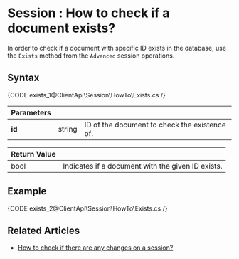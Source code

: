 # Session : How to check if a document exists?

In order to check if a document with specific ID exists in the database, use the `Exists` method from the `Advanced` session operations.

## Syntax

{CODE exists_1@ClientApi\Session\HowTo\Exists.cs /}

| Parameters | | |
| ---------- | ---------- | ----- |
| **id** | string | ID of the document to check the existence of. |

| Return Value | |
| ------------- | ----- |
| bool | Indicates if a document with the given ID exists. |

## Example

{CODE exists_2@ClientApi\Session\HowTo\Exists.cs /}

## Related Articles

- [How to check if there are any changes on a session?](../../../client-api/session/how-to/check-if-there-are-any-changes-on-a-session)
